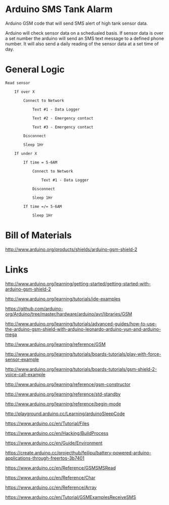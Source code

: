 # Arduino SMS Tank Alarm
Arduino GSM code that will send SMS alert of high tank sensor data.

Arduino will check sensor data on a schedualed basis. If sensor data is over a set number the arduino will send an SMS text message to a defined phone number. It will also send a daily reading of the sensor data at a set time of day.

# General Logic

	
	Read sensor
		
		If over X
		
			Connect to Network
			
				Text #1 - Data Logger
			
				Text #2 - Emergency contact
				
				Text #3 - Emergency contact
				
			Disconnect
			
			Sleep 1Hr
			
		If under X
		
			If time = 5-6AM
			
				Connect to Network
				
					Text #1 - Data Logger
				
				Disconnect
			
				Sleep 1Hr
				
			If time =/= 5-6AM
			
				Sleep 1Hr

# Bill of Materials

http://www.arduino.org/products/shields/arduino-gsm-shield-2

# Links

http://www.arduino.org/learning/getting-started/getting-started-with-arduino-gsm-shield-2

http://www.arduino.org/learning/tutorials/ide-examples

https://github.com/arduino-org/Arduino/tree/master/hardware/arduino/avr/libraries/GSM

http://www.arduino.org/learning/tutorials/advanced-guides/how-to-use-the-arduino-gsm-shield-with-arduino-leonardo-arduino-yun-and-arduino-mega

http://www.arduino.org/learning/reference/GSM

http://www.arduino.org/learning/tutorials/boards-tutorials/play-with-force-sensor-example

http://www.arduino.org/learning/tutorials/boards-tutorials/gsm-shield-2-voice-call-example

http://www.arduino.org/learning/reference/gsm-constructor

http://www.arduino.org/learning/reference/std-standby

http://www.arduino.org/learning/reference/begin-mode

http://playground.arduino.cc/Learning/arduinoSleepCode

https://www.arduino.cc/en/Tutorial/Files

https://www.arduino.cc/en/Hacking/BuildProcess

https://www.arduino.cc/en/Guide/Environment

https://create.arduino.cc/projecthub/feilipu/battery-powered-arduino-applications-through-freertos-3b7401

https://www.arduino.cc/en/Reference/GSMSMSRead

https://www.arduino.cc/en/Reference/Char

https://www.arduino.cc/en/Reference/Array

https://www.arduino.cc/en/Tutorial/GSMExamplesReceiveSMS
